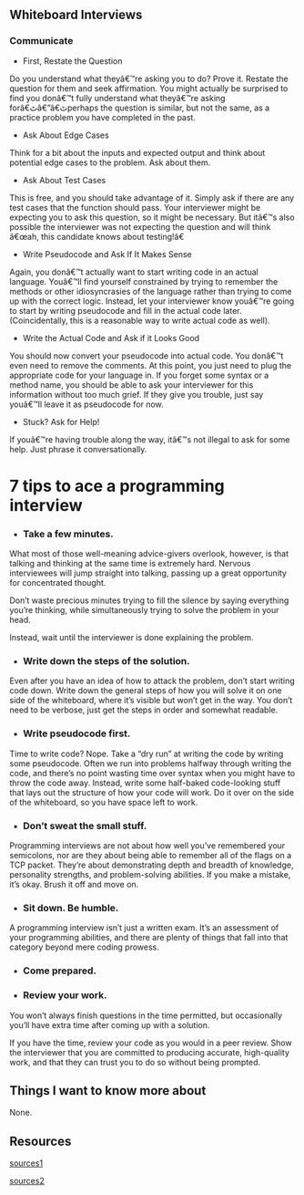 ## Whiteboard Interviews

### Communicate

- First, Restate the Question

Do you understand what theyâ€™re asking you to do? Prove it. Restate the question for them and seek affirmation. You might actually be surprised to find you donâ€™t fully understand what theyâ€™re asking forâ€ٹâ€”â€ٹperhaps the question is similar, but not the same, as a practice problem you have completed in the past.

- Ask About Edge Cases

Think for a bit about the inputs and expected output and think about potential edge cases to the problem. Ask about them.

- Ask About Test Cases

This is free, and you should take advantage of it. Simply ask if there are any test cases that the function should pass. Your interviewer might be expecting you to ask this question, so it might be necessary. But itâ€™s also possible the interviewer was not expecting the question and will think â€œah, this candidate knows about testing!â€‌

- Write Pseudocode and Ask If It Makes Sense

Again, you donâ€™t actually want to start writing code in an actual language. Youâ€™ll find yourself constrained by trying to remember the methods or other idiosyncrasies of the language rather than trying to come up with the correct logic. Instead, let your interviewer know youâ€™re going to start by writing pseudocode and fill in the actual code later. (Coincidentally, this is a reasonable way to write actual code as well).

- Write the Actual Code and Ask if it Looks Good

You should now convert your pseudocode into actual code. You donâ€™t even need to remove the comments. At this point, you just need to plug the appropriate code for your language in. If you forget some syntax or a method name, you should be able to ask your interviewer for this information without too much grief. If they give you trouble, just say youâ€™ll leave it as pseudocode for now.

- Stuck? Ask for Help!

If youâ€™re having trouble along the way, itâ€™s not illegal to ask for some help. Just phrase it conversationally.



# 7 tips to ace a programming interview

- ### Take a few minutes.

What most of those well-meaning advice-givers overlook, however, is that talking and thinking at the same time is extremely hard. Nervous interviewees will jump straight into talking, passing up a great opportunity for concentrated thought.

Don’t waste precious minutes trying to fill the silence by saying everything you’re thinking, while simultaneously trying to solve the problem in your head.

Instead, wait until the interviewer is done explaining the problem.

- ### Write down the steps of the solution.

Even after you have an idea of how to attack the problem, don’t start writing code down. Write down the general steps of how you will solve it on one side of the whiteboard, where it’s visible but won’t get in the way. You don’t need to be verbose, just get the steps in order and somewhat readable.

- ### Write pseudocode first.

Time to write code? Nope. Take a “dry run” at writing the code by writing some pseudocode. Often we run into problems halfway through writing the code, and there’s no point wasting time over syntax when you might have to throw the code away. Instead, write some half-baked code-looking stuff that lays out the structure of how your code will work. Do it over on the side of the whiteboard, so you have space left to work.



- ### Don’t sweat the small stuff.

Programming interviews are not about how well you’ve remembered your semicolons, nor are they about being able to remember all of the flags on a TCP packet. They’re about demonstrating depth and breadth of knowledge, personality strengths, and problem-solving abilities. If you make a mistake, it’s okay. Brush it off and move on.

- ### Sit down. Be humble.

A programming interview isn’t just a written exam. It’s an assessment of your programming abilities, and there are plenty of things that fall into that category beyond mere coding prowess.

- ### Come prepared.

- ### Review your work.

You won’t always finish questions in the time permitted, but occasionally you’ll have extra time after coming up with a solution.

If you have the time, review your code as you would in a peer review. Show the interviewer that you are committed to producing accurate, high-quality work, and that they can trust you to do so without being prompted.


## Things I want to know more about

None.

## Resources

[sources1](https://hackernoon.com/the-best-whiteboard-interview-advice-i-ever-received-3ebbfa72e4a)

[sources2](https://www.youtube.com/watch?v=KdXAUst8bdo)